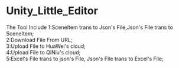 # Unity_Little_Editor
 
The Tool Include 
1:SceneItem trans to Json's File,Json's File trans to SceneItem;  
2:Download File From URL;  
3:Upload File to HuaWei's cloud;  
4:Upload File to QiNiu's cloud;  
5:Excel's File trans to json's File, Json's FIle trans to Excel's File;  